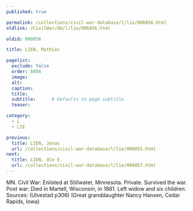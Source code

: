 ```yaml
---
published: true

permalink: /collections/civil-war-database/l/lie/006056.html
oldlink: /CivilWar/db/l/lie/006056.html

oldid: 006056

title: LIEN, Mathias

pagelist:
  exclude: false
  order: 6056
  image: 
  alt:
  caption:
  title:
  subtitle:      # Defaults to page subtitle
  teaser:

category: 
  - L 
  - LIE

previous:
  title: LIEN, Jonas
  url: /collections/civil-war-database/l/lie/006055.html  
next:
  title: LIEN, Ole E.
  url: /collections/civil-war-database/l/lie/006057.html   
---
```

MN. Civil War: Enlisted at Stillwater, Minnesota. Private. Survived the war. Post war: Died in Martell, Wisconsin, in 1881. Left widow and six children. Sources: (Ulvestad p306) (Great granddaughter Nancy Hansen, Cedar Rapids, Iowa)